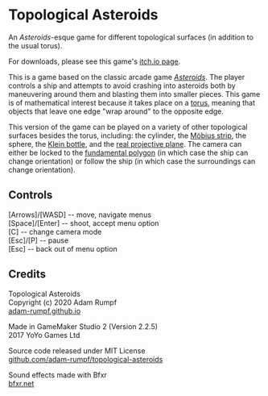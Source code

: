 # Topological Asteroids

An _Asteroids_-esque game for different topological surfaces (in addition to the usual torus).

For downloads, please see this game's [itch.io page](https://adam-rumpf.itch.io/topological-asteroids).

This is a game based on the classic arcade game [_Asteroids_](https://en.wikipedia.org/wiki/Asteroids_(video_game)). The player controls a ship and attempts to avoid crashing into asteroids both by maneuvering around them and blasting them into smaller pieces. This game is of mathematical interest because it takes place on a [torus](https://en.wikipedia.org/wiki/Torus), meaning that objects that leave one edge "wrap around" to the opposite edge.

This version of the game can be played on a variety of other topological surfaces besides the torus, including: the cylinder, the [Möbius strip](https://en.wikipedia.org/wiki/M%C3%B6bius_strip), the sphere, the [Klein bottle](https://en.wikipedia.org/wiki/Klein_bottle), and the [real projective plane](https://en.wikipedia.org/wiki/Real_projective_plane). The camera can either be locked to the [fundamental polygon](https://en.wikipedia.org/wiki/Fundamental_polygon) (in which case the ship can change orientation) or follow the ship (in which case the surroundings can change orientation).

## Controls

[Arrows]/[WASD] -- move, navigate menus  
[Space]/[Enter] -- shoot, accept menu option  
[C] -- change camera mode  
[Esc]/[P] -- pause  
[Esc] -- back out of menu option

## Credits

Topological Asteroids  
Copyright (c) 2020 Adam Rumpf  
[adam-rumpf.github.io](https://adam-rumpf.github.io/)

Made in GameMaker Studio 2 (Version 2.2.5)  
2017 YoYo Games Ltd

Source code released under MIT License  
[github.com/adam-rumpf/topological-asteroids](https://github.com/adam-rumpf/topological-asteroids)

Sound effects made with Bfxr  
[bfxr.net](https://www.bfxr.net/)
